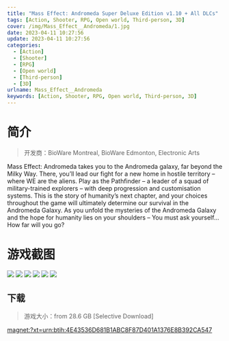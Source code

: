 ```yaml
---
title: "Mass Effect: Andromeda Super Deluxe Edition v1.10 + All DLCs"
tags: [Action, Shooter, RPG, Open world, Third-person, 3D]
cover: /img/Mass_Effect__Andromeda/1.jpg
date: 2023-04-11 10:27:56
update: 2023-04-11 10:27:56
categories: 
  - [Action]
  - [Shooter]
  - [RPG]
  - [Open world]
  - [Third-person]
  - [3D]
urlname: Mass_Effect__Andromeda
keywords: [Action, Shooter, RPG, Open world, Third-person, 3D]
---
```

# 简介

> 开发商：BioWare Montreal, BioWare Edmonton, Electronic Arts

Mass Effect: Andromeda takes you to the Andromeda galaxy, far beyond the Milky Way. There, you’ll lead our fight for a new home in hostile territory – where WE are the aliens.
Play as the Pathfinder – a leader of a squad of military-trained explorers – with deep progression and customisation systems. This is the story of humanity’s next chapter, and your choices throughout the game will ultimately determine our survival in the Andromeda Galaxy.
As you unfold the mysteries of the Andromeda Galaxy and the hope for humanity lies on your shoulders – You must ask yourself… How far will you go?

# 游戏截图

![](/img/Mass_Effect__Andromeda/2.jpg)
![](/img/Mass_Effect__Andromeda/3.jpg)
![](/img/Mass_Effect__Andromeda/4.jpg)
![](/img/Mass_Effect__Andromeda/5.jpg)
![](/img/Mass_Effect__Andromeda/6.jpg)
![](/img/Mass_Effect__Andromeda/7.jpg)


## 下载

> 游戏大小：from 28.6 GB [Selective Download]

[magnet:?xt=urn:btih:4E43536D681B1ABC8F87D401A1376E8B392CA547](magnet:?xt=urn:btih:4E43536D681B1ABC8F87D401A1376E8B392CA547)
